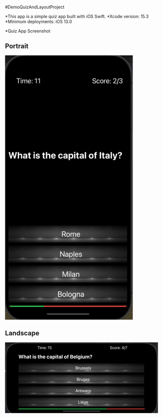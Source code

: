 #DemoQuizAndLayoutProject  

*This app is a simple quiz app built with iOS Swift.
*Xcode version: 15.3
*Minimum deployments: iOS 13.0

*Quiz App Screenshot

## Portrait

![Portrait](Documentation/portrait.png)

## Landscape

![Landspace](Documentation/landspace.png)
